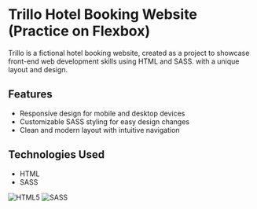 # Trillo Hotel Booking Website (Practice on Flexbox)

Trillo is a fictional hotel booking website, created as a project to showcase front-end web development skills using HTML and SASS. with a unique layout and design. 

## Features

- Responsive design for mobile and desktop devices
- Customizable SASS styling for easy design changes
- Clean and modern layout with intuitive navigation

## Technologies Used

- HTML
- SASS

![HTML5](https://img.shields.io/badge/html5-%23E34F26.svg?style=for-the-badge&logo=html5&logoColor=white)
![SASS](https://img.shields.io/badge/SASS-hotpink.svg?style=for-the-badge&logo=SASS&logoColor=white)
